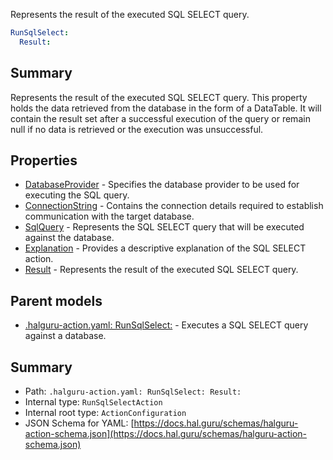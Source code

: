 <!--
title: Result
description: Represents the result of the executed SQL SELECT query.
version: DEBUG
generated: true
date: 2025-04-09
node: This file is generated by the command-line program: `halguru manual --generate-docs`
-->


Represents the result of the executed SQL SELECT query.

```yaml
RunSqlSelect:
  Result:
```

## Summary

Represents the result of the executed SQL SELECT query. This property holds the data retrieved from the database in the form of a DataTable. It will contain the result set after a successful execution of the query or remain null if no data is retrieved or the execution was unsuccessful.

## Properties

* [DatabaseProvider]((action)-runsqlselect-databaseprovider.md) - Specifies the database provider to be used for executing the SQL query.
* [ConnectionString]((action)-runsqlselect-connectionstring.md) - Contains the connection details required to establish communication with the target database.
* [SqlQuery]((action)-runsqlselect-sqlquery.md) - Represents the SQL SELECT query that will be executed against the database.
* [Explanation]((action)-runsqlselect-explanation.md) - Provides a descriptive explanation of the SQL SELECT action.
* [Result]((action)-runsqlselect-result.md) - Represents the result of the executed SQL SELECT query.

## Parent models

* [.halguru-action.yaml: RunSqlSelect:]((action)-runsqlselect.md) - Executes a SQL SELECT query against a database.

## Summary

* Path: `.halguru-action.yaml: RunSqlSelect: Result:`
* Internal type: `RunSqlSelectAction`
* Internal root type: `ActionConfiguration`
* JSON Schema for YAML: [https://docs.hal.guru/schemas/halguru-action-schema.json](https://docs.hal.guru/schemas/halguru-action-schema.json)
